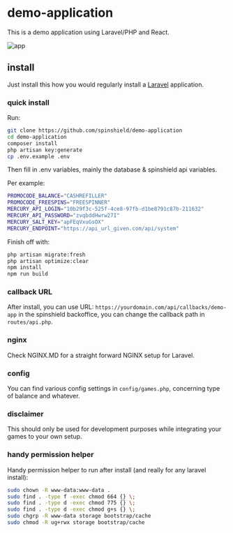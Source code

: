 # demo-application
This is a demo application using Laravel/PHP and React.

![app](preview.png)

## install
Just install this how you would regularly install a [Laravel](https://laravel.com/docs) application. 

### quick install
Run:
```bash
git clone https://github.com/spinshield/demo-application
cd demo-application
composer install
php artisan key:generate
cp .env.example .env
```

Then fill in .env variables, mainly the database & spinshield api variables.

Per example:
```bash
PROMOCODE_BALANCE="CASHREFILLER"
PROMOCODE_FREESPINS="FREESPINNER"
MERCURY_API_LOGIN="10b29f3c-525f-4ce8-97fb-d1be8791c87b-211632"
MERCURY_API_PASSWORD="zvqbddHwrw27I"
MERCURY_SALT_KEY="apFEqVxuGsOX"
MERCURY_ENDPOINT="https://api_url_given.com/api/system"
```

Finish off with:
```bash
php artisan migrate:fresh
php artisan optimize:clear
npm install
npm run build
```

### callback URL
After install, you can use URL: `https://yourdomain.com/api/callbacks/demo-app` in the spinshield backoffice, you can change the callback path in `routes/api.php`.

### nginx
Check NGINX.MD for a straight forward NGINX setup for Laravel.

### config
You can find various config settings in `config/games.php`, concerning type of balance and whatever.

### disclaimer
This should only be used for development purposes while integrating your games to your own setup.

### handy permission helper
Handy permission helper to run after install (and really for any laravel install):
```bash
sudo chown -R www-data:www-data .
sudo find . -type f -exec chmod 664 {} \;
sudo find . -type d -exec chmod 775 {} \;
sudo find . -type d -exec chmod g+s {} \;
sudo chgrp -R www-data storage bootstrap/cache
sudo chmod -R ug+rwx storage bootstrap/cache
```
